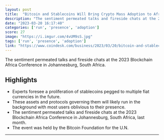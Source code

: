 ```yaml
---
layout: post
title:  "Bitcoin and Stablecoins Will Bring Crypto Mass Adoption to Africa, Experts Say"
description: "The sentiment permeated talks and fireside chats at the 2023 Blockchain Africa Conference in Johannesburg, South Africa."
date: "2023-03-20 16:17:40"
categories: ['run', 'presence', 'adoption']
score: 27
image: "https://i.imgur.com/4vUM9sS.jpg"
tags: ['run', 'presence', 'adoption']
link: "https://www.coindesk.com/business/2023/03/20/bitcoin-and-stablecoins-will-bring-crypto-mass-adoption-to-africa-experts-say/"
---
```


The sentiment permeated talks and fireside chats at the 2023 Blockchain Africa Conference in Johannesburg, South Africa.

## Highlights

- Experts foresee a proliferation of stablecoins pegged to multiple fiat currencies in the future.
- These assets and protocols governing them will likely run in the background with most users oblivious to their presence.
- The sentiment permeated talks and fireside chats at the 2023 Blockchain Africa Conference in Johannesburg, South Africa, last month.
- The event was held by the Bitcoin Foundation for the U.N.

---
